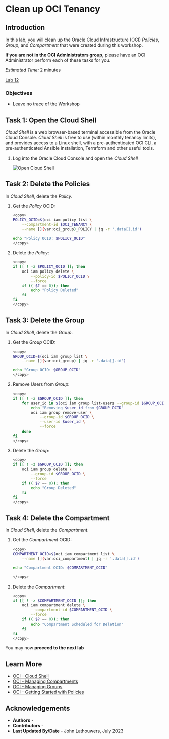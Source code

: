 # Clean up OCI Tenancy

## Introduction

In this lab, you will clean up the Oracle Cloud Infrastructure (OCI) *Policies*, *Group*, and *Compartment* that were created during this workshop.

<if type="tenancy">**If you are not in the OCI Administrators group,** please have an OCI Administrator perform each of these tasks for you.</fi>

*Estimated Time:* 2 minutes

[Lab 12](videohub:1_scvvpro0)


### Objectives

* Leave no trace of the Workshop

## Task 1: Open the Cloud Shell

*Cloud Shell* is a web browser-based terminal accessible from the Oracle Cloud Console. *Cloud Shell* is free to use (within monthly tenancy limits), and provides access to a Linux shell, with a pre-authenticated OCI CLI, a pre-authenticated Ansible installation, Terraform and other useful tools.

1. Log into the Oracle Cloud Console and open the *Cloud Shell*</fi>

    ![Open Cloud Shell](https://oracle-livelabs.github.io/common/images/console/cloud-shell.png "Open Cloud Shell")

## Task 2: Delete the Policies

In *Cloud Shell*, delete the *Policy*.

1. Get the *Policy* OCID:

    ```bash
    <copy>
    POLICY_OCID=$(oci iam policy list \
        --compartment-id $OCI_TENANCY \
        --name [](var:oci_group)_POLICY | jq -r '.data[].id')

    echo "Policy OCID: $POLICY_OCID"
    </copy>
    ```

2. Delete the *Policy*:

    ```bash
    <copy>
    if [[ ! -z $POLICY_OCID ]]; then
        oci iam policy delete \
            --policy-id $POLICY_OCID \
            --force
        if (( $? == 0)); then
            echo "Policy Deleted"
        fi
    fi
    </copy>
    ```

## Task 3: Delete the Group

In *Cloud Shell*, delete the *Group*.

1. Get the *Group* OCID:

    ```bash
    <copy>
    GROUP_OCID=$(oci iam group list \
        --name [](var:oci_group) | jq -r '.data[].id')

    echo "Group OCID: $GROUP_OCID"
    </copy>
    ```

2. Remove Users from *Group*:

    ```bash
    <copy>
    if [[ ! -z $GROUP_OCID ]]; then
        for user_id in $(oci iam group list-users --group-id $GROUP_OCID | jq -r '.data[].id'); do
            echo "Removing $user_id from $GROUP_OCID"
            oci iam group remove-user \
                --group-id $GROUP_OCID \
                --user-id $user_id \
                --force
        done
    fi
    </copy>
    ```

3. Delete the *Group*:

    ```bash
    <copy>
    if [[ ! -z $GROUP_OCID ]]; then
        oci iam group delete \
            --group-id $GROUP_OCID \
            --force
        if (( $? == 0)); then
            echo "Group Deleted"
        fi
    fi
    </copy>
    ```

## Task 4: Delete the Compartment

In *Cloud Shell*, delete the *Compartment*.

1. Get the *Compartment* OCID:

    ```bash
    <copy>
    COMPARTMENT_OCID=$(oci iam compartment list \
        --name [](var:oci_compartment) | jq -r '.data[].id')

    echo "Compartment OCID: $COMPARTMENT_OCID"

    </copy>
    ```

2. Delete the *Compartment*:

    ```bash
    <copy>
    if [[ ! -z $COMPARTMENT_OCID ]]; then
        oci iam compartment delete \
            --compartment-id $COMPARTMENT_OCID \
            --force
        if (( $? == 0)); then
            echo "Compartment Scheduled for Deletion"
        fi
    fi
    </copy>
    ```

You may now **proceed to the next lab**

## Learn More

* [OCI - Cloud Shell](https://docs.oracle.com/en-us/iaas/Content/API/Concepts/cloudshellintro.htm "OCI - Cloud Shell")
* [OCI - Managing Compartments](https://docs.oracle.com/en-us/iaas/Content/Identity/Tasks/managingcompartments.htm "OCI - Managing Compartments")
* [OCI - Managing Groups](https://docs.oracle.com/en-us/iaas/Content/Identity/Tasks/managinggroups.htm "OCI - Managing Groups")
* [OCI - Getting Started with Policies](https://docs.oracle.com/en-us/iaas/Content/Identity/Concepts/policygetstarted.htm "OCI - Getting Started with Policies")

## Acknowledgements

* **Authors** - [](var:authors)
* **Contributors** - [](var:contributors)
* **Last Updated By/Date** - John Lathouwers, July 2023
